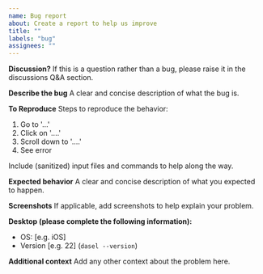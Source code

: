 ```yaml
---
name: Bug report
about: Create a report to help us improve
title: ""
labels: "bug"
assignees: ""
---
```


**Discussion?**
If this is a question rather than a bug, please raise it in the discussions Q&A section.

**Describe the bug**
A clear and concise description of what the bug is.

**To Reproduce**
Steps to reproduce the behavior:

1. Go to '...'
2. Click on '....'
3. Scroll down to '....'
4. See error

Include (sanitized) input files and commands to help along the way.

**Expected behavior**
A clear and concise description of what you expected to happen.

**Screenshots**
If applicable, add screenshots to help explain your problem.

**Desktop (please complete the following information):**

- OS: [e.g. iOS]
- Version [e.g. 22] (`dasel --version`)

**Additional context**
Add any other context about the problem here.
